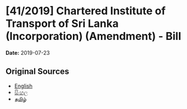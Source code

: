 # [41/2019] Chartered Institute of Transport of Sri Lanka (Incorporation) (Amendment) - Bill

**Date:** 2019-07-23

## Original Sources

- [English](https://documents.gov.lk/view/bills/2019/7/41-2019_E.pdf)
- [සිංහල](https://documents.gov.lk/view/bills/2019/7/41-2019_S.pdf)
- [தமிழ்](https://documents.gov.lk/view/bills/2019/7/41-2019_T.pdf)
